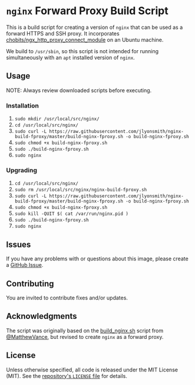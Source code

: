 # `nginx` Forward Proxy Build Script

This is a build script for creating a version of `nginx` that can be used as a forward HTTPS and SSH proxy. It incorporates [chobits/ngx_http_proxy_connect_module](https://github.com/chobits/ngx_http_proxy_connect_module.git) on an Ubuntu machine.

We build to `/usr/sbin`, so this script is not intended for running simultaneously with an `apt` installed version of `nginx`.

## Usage

NOTE: Always review downloaded scripts before executing.

### Installation

1. `sudo mkdir /usr/local/src/nginx/`
2. `cd /usr/local/src/nginx/`
3. `sudo curl -L https://raw.githubusercontent.com/jlyonsmith/nginx-build-fproxy/master/build-nginx-fproxy.sh -o build-nginx-fproxy.sh`
4. `sudo chmod +x build-nginx-fproxy.sh`
5. `sudo ./build-nginx-fproxy.sh`
6. `sudo nginx`

### Upgrading

1. `cd /usr/local/src/nginx/`
2. `sudo rm /usr/local/src/nginx/nginx-build-fproxy.sh`
3. `sudo curl -L https://raw.githubusercontent.com/jlyonsmith/nginx-build-fproxy/master/build-nginx-fproxy.sh -o build-nginx-fproxy.sh`
4. `sudo chmod +x build-nginx-fproxy.sh`
5. `sudo kill -QUIT $( cat /var/run/nginx.pid )`
6. `sudo ./build-nginx-fproxy.sh`
7. `sudo nginx`

## Issues

If you have any problems with or questions about this image, please create a [GitHub Issue](https://github.com/jlyonsmith/nginx-build-fproxy/issues).

## Contributing

You are invited to contribute fixes and/or updates.

## Acknowledgments

The script was originally based on the [build_nginx.sh](https://gist.github.com/MattWilcox/402e2e8aa2e1c132ee24) script from [@MatthewVance](https://github.com/MatthewVance), but revised to create `nginx` as a forward proxy.

## License

Unless otherwise specified, all code is released under the MIT License (MIT). See the [repository's `LICENSE` file](https://github.com/jlyonsmith/nginx-build/blob/master/LICENSE) for details.

